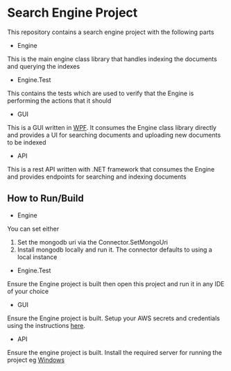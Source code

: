 # Search Engine Project

This repository contains a search engine project with the following parts

- Engine

This is the main engine class library that handles indexing the documents and querying the indexes

- Engine.Test

This contains the tests which are used to verify that the Engine is performing the actions that it should

- GUI

This is a GUI written in [WPF](https://docs.microsoft.com/en-us/visualstudio/designers/getting-started-with-wpf). 
It consumes the Engine class library directly and provides a UI for searching documents and uploading new documents to be indexed 

- API

This is a rest API written with .NET framework that consumes the Engine and provides endpoints for searching and indexing documents

## How to Run/Build
- Engine

You can set either

1. Set the mongodb uri via the Connector.SetMongoUri 
2. Install mongodb locally and run it. The connector defaults to using a local instance

- Engine.Test

Ensure the Engine project is built then open this project and run it in any IDE of your choice

- GUI

Ensure the Engine project is built.
Setup your AWS secrets and credentials using the instructions [here](https://docs.aws.amazon.com/sdk-for-net/v3/developer-guide/quick-start-s3-1-cross.html).

- API

Ensure the engine project is built.
Install the required server for running the project eg [Windows](https://docs.microsoft.com/en-us/iis/extensions/introduction-to-iis-express/iis-express-overview)